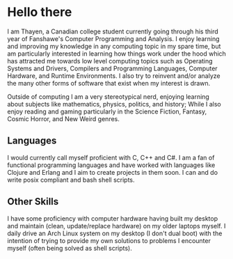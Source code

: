 # Hello there
I am Thayen, a Canadian college student currently going through his third year of Fanshawe's Computer Programming and Analysis.
I enjoy learning and improving my knowledge in any computing topic in my spare time, but am particularly interested in learning how things work under the hood which has attracted me towards low level computing topics such as Operating Systems and Drivers, Compilers and Programming Languages, Computer Hardware, and Runtime Environments. I also try to reinvent and/or analyze the many other forms of software that exist when my interest is drawn.

Outside of computing I am a very stereotypical nerd, enjoying learning about subjects like mathematics, physics, politics, and history; While I also enjoy reading and gaming particularly in the Science Fiction, Fantasy, Cosmic Horror, and New Weird genres.

## Languages
I would currently call myself proficient with C, C++ and C#. I am a fan of functional programming languages and have worked with languages like Clojure and Erlang and I aim to create projects in them soon. I can and do write posix compliant and bash shell scripts.

## Other Skills
I have some proficiency with computer hardware having built my desktop and maintain (clean, update/replace hardware) on my older laptops myself.
I daily drive an Arch Linux system on my desktop (I don't dual boot) with the intention of trying to provide my own solutions to problems I encounter myself (often being solved as shell scripts).
